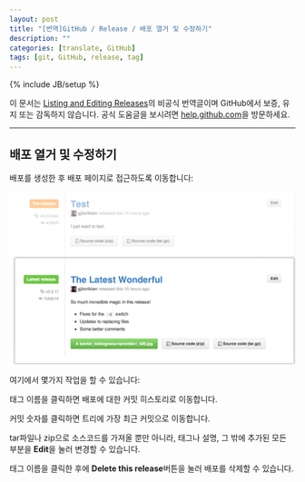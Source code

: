 ```yaml
---
layout: post
title: "[번역]GitHub / Release / 배포 열거 및 수정하기"
description: ""
categories: [translate, GitHub]
tags: [git, GitHub, release, tag]
---
```

{% include JB/setup %}

이 문서는 [Listing and Editing Releases](https://help.github.com/articles/listing-and-editing-releases)의 비공식 번역글이며 GitHub에서 보증, 유지 또는 감독하지 않습니다. 공식 도움글을 보시려면 [help.github.com](https://help.github.com)을 방문하세요.

---

## 배포 열거 및 수정하기

배포를 생성한 후 배포 페이지로 접근하도록 이동합니다:

![github-releases-listing](/../../../../image/2014/03/github-releases-listing.png)

여기에서 몇가지 작업을 할 수 있습니다:

태그 이름을 클릭하면 배포에 대한 커밋 히스토리로 이동합니다.

커밋 숫자를 클릭하면 트리에 가장 최근 커밋으로 이동합니다.

tar파일나 zip으로 소스코드를 가져올 뿐만 아니라, 태그나 설명, 그 밖에 추가된 모든 부분을 **Edit**을 눌러 변경할 수 있습니다.

태그 이름을 클릭한 후에 **Delete this release**버튼을 눌러 배포를 삭제할 수 있습니다.